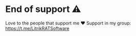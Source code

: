 # End of support ⚠
Love to the people that support me ❤️ Support in my group: https://t.me/LitrikRATSoftware
